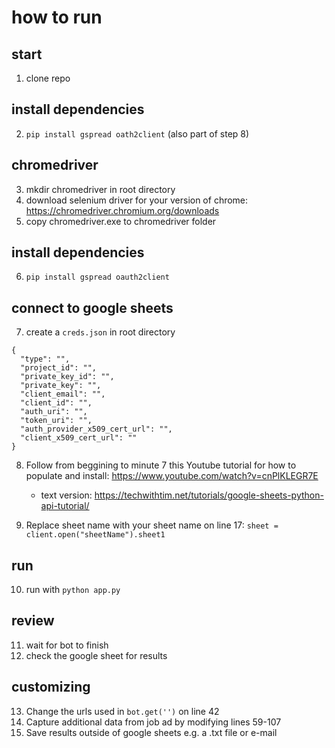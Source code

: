 # how to run

## start
1. clone repo

## install dependencies
2. ```pip install gspread oath2client``` (also part of step 8)

## chromedriver
3. mkdir chromedriver in root directory
4. download selenium driver for your version of chrome: https://chromedriver.chromium.org/downloads
5. copy chromedriver.exe to chromedriver folder

## install dependencies
6. ```pip install gspread oauth2client```

## connect to google sheets
7. create a ```creds.json``` in root directory

```
{
  "type": "",
  "project_id": "",
  "private_key_id": "",
  "private_key": "",
  "client_email": "",
  "client_id": "",
  "auth_uri": "",
  "token_uri": "",
  "auth_provider_x509_cert_url": "",
  "client_x509_cert_url": ""
}
```

8. Follow from beggining to minute 7 this Youtube tutorial for how to populate and install: https://www.youtube.com/watch?v=cnPlKLEGR7E
   * text version: https://techwithtim.net/tutorials/google-sheets-python-api-tutorial/

9. Replace sheet name with your sheet name on line 17: ```sheet = client.open("sheetName").sheet1```

## run
10. run with ```python app.py```

## review
11. wait for bot to finish
12. check the google sheet for results

## customizing
13. Change the urls used in ```bot.get('')``` on line 42
14. Capture additional data from job ad by modifying lines 59-107
15. Save results outside of google sheets e.g. a .txt file or e-mail
